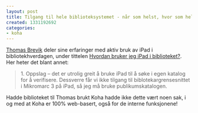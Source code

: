 ```yaml
---
layout: post
title: Tilgang til hele biblioteksystemet - når som helst, hvor som helst
created: 1331192692
categories:
- koha
---
```

<p><a href="http://bloggbib.net/">Thomas Brevik</a> deler sine erfaringer med aktiv bruk av iPad i bibliotekhverdagen, under tittelen <a href="http://bloggbib.net/2012/03/07/hvordan-bruker-jeg-ipad-i-biblioteket/">Hvordan bruker jeg iPad i biblioteket?</a>. Her heter det blant annet:</p>
<blockquote><p>1. Oppslag – det er utrolig greit å bruke iPad til å søke i egen katalog for å verifisere. Dessverre får vi ikke tilgang til biblotekargrensesnittet i Mikromarc 3 på iPad, så jeg må bruke publikumskatalogen.</p></blockquote>
<p>Hadde biblioteket til Thomas brukt Koha hadde ikke dette vært noen sak, i og med at Koha er 100% web-basert, også for de interne funksjonene!</p>
